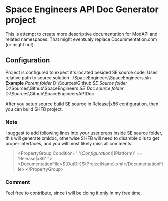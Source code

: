 # Space Engineers API Doc Generator project
This is attempt to create more descriptive documentation for ModAPI and related namespaces. That might eventualy replace Docummentation.chm (or might not).

## Configuration
Project is configured to expect it's located besided SE source code. Uses relative path to source solution ..\SpaceEngineers\SpaceEngineers.sln
**Example**
*Parent folder* D:\Sources\Github
*SE Source folder* D:\Sources\Github\SpaceEngineers
*SE Doc source folder*  D:\Sources\Github\SpaceEngineersAPIDoc

After you setup source build SE source in Release|x86 configuration, then you can build SHFB project.

### Note
I suggest to add following lines into your user.preps inside SE source folder, this will generate xmldoc, otherwise SHFB will need to disamble dlls to get proper interfaces, and you will most likely miss all comments.

 > &lt;PropertyGroup Condition=" '$(Configuration)|$(Platform)' == 'Release|x86' "&gt;
    &lt;DocumentationFile&gt;$(OutDir)\$(ProjectName).xml&lt;/DocumentationFile&gt;
  &lt;/PropertyGroup&gt;

### Comment
Feel free to contribute, since i will be doing it only in my free time.
